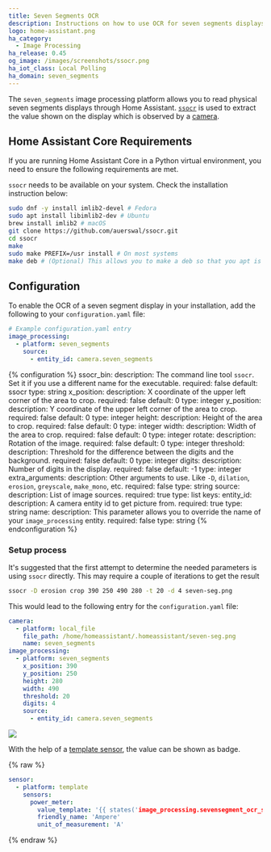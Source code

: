 ```yaml
---
title: Seven Segments OCR
description: Instructions on how to use OCR for seven segments displays into Home Assistant.
logo: home-assistant.png
ha_category:
  - Image Processing
ha_release: 0.45
og_image: /images/screenshots/ssocr.png
ha_iot_class: Local Polling
ha_domain: seven_segments
---
```


The `seven_segments` image processing platform allows you to read physical seven segments displays through Home Assistant. [`ssocr`](https://www.unix-ag.uni-kl.de/~auerswal/ssocr/) is used to extract the value shown on the display which is observed by a [camera](/integrations/camera/).

## Home Assistant Core Requirements

If you are running Home Assistant Core in a Python virtual environment, you need to ensure the following requirements are met.

`ssocr` needs to be available on your system. Check the installation instruction below:

```bash
sudo dnf -y install imlib2-devel # Fedora
sudo apt install libimlib2-dev # Ubuntu
brew install imlib2 # macOS
git clone https://github.com/auerswal/ssocr.git
cd ssocr
make
sudo make PREFIX=/usr install # On most systems
make deb # (Optional) This allows you to make a deb so that you apt is aware of ssocr
```

## Configuration

To enable the OCR of a seven segment display in your installation, add the following to your `configuration.yaml` file:

```yaml
# Example configuration.yaml entry
image_processing:
  - platform: seven_segments
    source:
      - entity_id: camera.seven_segments
```

{% configuration %}
ssocr_bin:
  description: The command line tool `ssocr`. Set it if you use a different name for the executable.
  required: false
  default: ssocr
  type: string
x_position:
  description: X coordinate of the upper left corner of the area to crop.
  required: false
  default: 0
  type: integer
y_position:
  description: Y coordinate of the upper left corner of the area to crop.
  required: false
  default: 0
  type: integer
height:
  description: Height of the area to crop.
  required: false
  default: 0
  type: integer
width:
  description: Width of the area to crop.
  required: false
  default: 0
  type: integer
rotate:
  description: Rotation of the image.
  required: false
  default: 0
  type: integer
threshold:
  description: Threshold for the difference between the digits and the background.
  required: false
  default: 0
  type: integer
digits:
  description: Number of digits in the display.
  required: false
  default: -1
  type: integer
extra_arguments:
  description: Other arguments to use. Like `-D`, `dilation`, `erosion`, `greyscale`, `make_mono`, etc.
  required: false
  type: string
source:
  description: List of image sources.
  required: true
  type: list
  keys:
    entity_id:
      description: A camera entity id to get picture from.
      required: true
      type: string
    name:
      description: This parameter allows you to override the name of your `image_processing` entity.
      required: false
      type: string
{% endconfiguration %}

### Setup process

It's suggested that the first attempt to determine the needed parameters is using `ssocr` directly. This may require a couple of iterations to get the result

```bash
ssocr -D erosion crop 390 250 490 280 -t 20 -d 4 seven-seg.png
```

This would lead to the following entry for the `configuration.yaml` file:

```yaml
camera:
  - platform: local_file
    file_path: /home/homeassistant/.homeassistant/seven-seg.png
    name: seven_segments
image_processing:
  - platform: seven_segments
    x_position: 390
    y_position: 250
    height: 280
    width: 490
    threshold: 20
    digits: 4
    source:
      - entity_id: camera.seven_segments
```

<p class='img'>
  <img src='{{site_root}}/images/screenshots/ssocr.png' />
</p>

With the help of a [template sensor](/integrations/template), the value can be shown as badge.

{% raw %}

```yaml
sensor:
  - platform: template
    sensors:
      power_meter:
        value_template: '{{ states('image_processing.sevensegment_ocr_seven_segments') }}'
        friendly_name: 'Ampere'
        unit_of_measurement: 'A'
```

{% endraw %}
